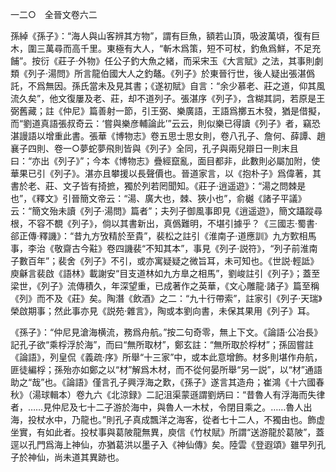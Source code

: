 一二○　全晉文卷六二

孫綽《孫子》：“海人與山客辨其方物”，謂有巨魚，額若山頂，吸波萬頃，復有巨木，圍三萬尋而高千里。東極有大人，“斬木爲策，短不可杖，釣魚爲鮮，不足充餔”。按衍《莊子·外物》任公子釣大魚之緒，而采宋玉《大言賦》之法，其事則劇類《列子·湯問》所言龍伯國大人之釣鼇。《列子》於東晉行世，後人疑出張湛僞託，不爲無因。孫氏當未及見其書；《遂初賦》自言：“余少慕老、莊之道，仰其風流久矣”，他文復屢及老、莊，却不道列子。張湛序《列子》，含糊其詞，若原是王弼舊藏；註《仲尼》篇善射一節，引王弼、樂廣語，王語爲擲五木發，猶是借擬，而“劉道真語張叔奇云：‘嘗與樂彦輔論此’”云云，則似樂已得讀《列子》者，竊恐湛謾語以增重此書。張華《博物志》卷五思士思女則，卷八孔子、詹何、薛譚、趙襄子四則、卷一○夢蛇夢飛則皆與《列子》全同，孔子與兩兒辯日一則末且曰：“亦出《列子》”；今本《博物志》疊經竄亂，面目都非，此數則必屬加附，使華果已引《列子》。湛亦且攀援以長聲價也。晉道家言，以《抱朴子》爲偉著，其書於老、莊、文子皆有掎摭，獨於列若罔聞知。《莊子·逍遥遊》：“湯之問棘是也”，《釋文》引晉簡文帝云：“湯、廣大也，棘、狹小也”，俞樾《諸子平議》云：“簡文殆未讀《列子·湯問》篇者”；夫列子御風事即見《逍遥遊》，簡文躡蹤尋根，不容不覩《列子》，倘以其書新出，真僞難明，不堪引據乎？《三國志·蜀書·郤正傳·釋譏》：“昔九方攷精於至貴”，裴松之註引《淮南子·道應訓》九方歅相馬事，李治《敬齋古今黈》卷四譏裴“不知其本”，事見《列子·説符》，“列子前淮南子數百年”；裴舍《列子》不引，或亦寓疑疑之微旨耳，未可知也。《世説·輕詆》庾龢言裴啟《語林》載謝安“目支道林如九方臯之相馬”，劉峻註引《列子》；蓋至梁世，《列子》流傳積久，年深望重，已成著作之英華，《文心雕龍·諸子》篇至稱《列》而不及《莊》矣。陶潛《飲酒》之二：“九十行帶索”，註家引《列子·天瑞》榮啟期事；然此事亦見《説苑·雜言》，陶或本劉向書，未保其果用《列子》耳。

《孫子》：“仲尼見滄海横流，務爲舟航。”按二句奇零，無上下文。《論語·公冶長》記孔子欲“乘桴浮於海”，而曰“無所取材”，鄭玄註：“無所取於桴材”；孫固嘗註《論語》，列皇侃《義疏·序》所舉“十三家”中，或本此意增飾。材多則堪作舟航，匪徒編桴；孫殆亦如鄭之以“材”解爲木材，而不從何晏所舉“另一説”，以“材”通語助之“哉”也。《論語》僅言孔子興浮海之歎，《孫子》遂言其造舟；崔鴻《十六國春秋》（湯球輯本）卷九六《北涼録》二記沮渠蒙遜謂劉炳曰：“昔魯人有浮海而失律者，……見仲尼及七十二子游於海中，與魯人一木杖，令閉目乘之。……魯人出海，投杖水中，乃龍也。”則孔子真成飄洋之海客，從者七十二人，不獨由也。飾虚坐實，有如此者。投杖事與葛陂龍無異，庾信《竹杖賦》所謂“送游龍於葛陂”，蓋逕以孔門爲海上神仙，亦猶葛洪以墨子入《神仙傳》矣。陸雲《登遐頌》雖早列孔子於神仙，尚未道其異跡也。